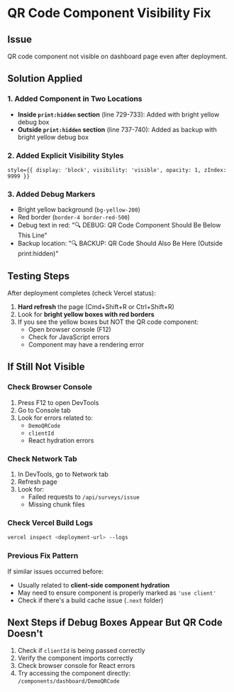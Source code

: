 # QR Code Component Visibility Fix

## Issue
QR code component not visible on dashboard page even after deployment.

## Solution Applied

### 1. Added Component in Two Locations
- **Inside `print:hidden` section** (line 729-733): Added with bright yellow debug box
- **Outside `print:hidden` section** (line 737-740): Added as backup with bright yellow debug box

### 2. Added Explicit Visibility Styles
```tsx
style={{ display: 'block', visibility: 'visible', opacity: 1, zIndex: 9999 }}
```

### 3. Added Debug Markers
- Bright yellow background (`bg-yellow-200`)
- Red border (`border-4 border-red-500`)
- Debug text in red: "🔍 DEBUG: QR Code Component Should Be Below This Line"
- Backup location: "🔍 BACKUP: QR Code Should Also Be Here (Outside print:hidden)"

## Testing Steps

After deployment completes (check Vercel status):
1. **Hard refresh** the page (Cmd+Shift+R or Ctrl+Shift+R)
2. Look for **bright yellow boxes with red borders**
3. If you see the yellow boxes but NOT the QR code component:
   - Open browser console (F12)
   - Check for JavaScript errors
   - Component may have a rendering error

## If Still Not Visible

### Check Browser Console
1. Press F12 to open DevTools
2. Go to Console tab
3. Look for errors related to:
   - `DemoQRCode`
   - `clientId`
   - React hydration errors

### Check Network Tab
1. In DevTools, go to Network tab
2. Refresh page
3. Look for:
   - Failed requests to `/api/surveys/issue`
   - Missing chunk files

### Check Vercel Build Logs
```bash
vercel inspect <deployment-url> --logs
```

### Previous Fix Pattern
If similar issues occurred before:
- Usually related to **client-side component hydration**
- May need to ensure component is properly marked as `'use client'`
- Check if there's a build cache issue (`.next` folder)

## Next Steps if Debug Boxes Appear But QR Code Doesn't

1. Check if `clientId` is being passed correctly
2. Verify the component imports correctly
3. Check browser console for React errors
4. Try accessing the component directly: `/components/dashboard/DemoQRCode`



